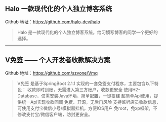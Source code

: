 ## Halo 一款现代化的个人独立博客系统
Github 地址：https://github.com/halo-dev/halo
> Halo 是一款现代化的个人独立博客系统，给习惯写博客的同学一个更好的选择。

------

## V免签 —— 个人开发者收款解决方案
Github 地址：https://github.com/szvone/Vmq
> V免签 是基于SpringBoot 2.1.1 实现的一套免签支付程序，主要包含以下特色：
收款即时到账，无需进入第三方账户，收款更安全
使用H2-Database，仅需安装Java环境，简单配置，一键搭建
超简单Api使用，提供统一Api实现收款回调
免费、开源，无后门风险
支持监听店员收款信息，可使用支付宝微信小号/模拟器挂机，方便IOS用户
免root，免xp框架，不修改支付宝/微信客户端，防封更安全。
